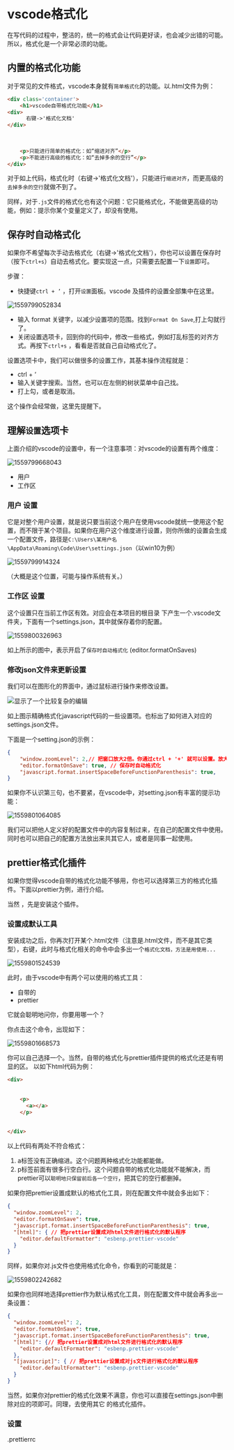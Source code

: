 # vscode格式化

在写代码的过程中，整洁的，统一的格式会让代码更好读，也会减少出错的可能。所以，格式化是一个非常必须的功能。



## 内置的格式化功能

对于常见的文件格式，vscode本身就有`简单格式化`的功能。以.html文件为例：

```HTML
<div class='container'>
    <h1>vscode自带格式化功能</h1>
<div>
      右键->'格式化文档'
</div>
    
    
    
    <p>只能进行简单的格式化：如“缩进对齐”</p>
    <p>不能进行高级的格式化：如“去掉多余的空行”</p>
</div>
```

对于如上代码，格式化时（右键->'格式化文档'），只能进行`缩进对齐`，而更高级的 `去掉多余的空行`就做不到了。



同样，对于`.js`文件的格式化也有这个问题：它只能格式化，不能做更高级的功能，例如：提示你某个变量定义了，却没有使用。



## 保存时自动格式化

如果你不希望每次手动去格式化（右键->'格式化文档'），你也可以设置在保存时（按下`ctrl+s`）自动去格式化。要实现这一点，只需要去配置一下`设置`即可。

步骤：

- 快捷键`ctrl + ’` ，打开`设置`面板。vscode 及插件的设置全部集中在这里。

![1559799052834](assets/1559799052834.png)

- 输入 format 关键字，以减少设置项的范围。找到`Format On Save`,打上勾就行了。
- 关闭设置选项卡，回到你的代码中，修改一些格式，例如打乱标签的对齐方式。再按下`ctrl+s` ，看看是否就自己自动格式化了。



设置选项卡中，我们可以做很多的设置工作，其基本操作流程就是：

- ctrl + ‘ 
- 输入关键字搜索。当然，也可以在左侧的树状菜单中自己找。
- 打上勾，或者是取消。



这个操作会经常做，这里先提醒下。 

## 理解`设置`选项卡

上面介绍的vscode的设置中，有一个注意事项：对vscode的设置有两个维度：

![1559799668043](assets/1559799668043.png)

- 用户
- 工作区

### 用户 设置

它是对整个用户设置，就是说只要当前这个用户在使用vscode就统一使用这个配置，而不限于某个项目。如果你在用户这个维度进行设置，则你所做的设置会生成一个配置文件，路径是`C:\Users\某用户名\AppData\Roaming\Code\User\settings.json`（以win10为例）

![1559799914324](assets/1559799914324.png)

（大概是这个位置，可能与操作系统有关。）

### 工作区 设置

这个设置只在当前工作区有效。对应会在本项目的根目录 下产生一个.vscode文件夹，下面有一个settings.json，其中就保存着你的配置。

![1559800326963](assets/1559800326963.png)

如上所示的图中，表示开启了`保存时自动格式化` (editor.formatOnSaves)

### 修改json文件来更新设置

我们可以在图形化的界面中，通过鼠标进行操作来修改设置。

![显示了一个比较复杂的编辑](assets/1559800566615.png)

如上图示精确格式化javascript代码的一些设置项。也标出了如何进入对应的settings.json文件。

下面是一个setting.json的示例：

```json
{
    "window.zoomLevel": 2,// 把窗口放大2倍。你通过ctrl + '+' 就可以设置。放大之后，字大一些。 
    "editor.formatOnSave": true, // 保存时自动格式化
    "javascript.format.insertSpaceBeforeFunctionParenthesis": true,
}
```

如果你不认识第三句，也不要紧，在vscode中，对setting.json有丰富的提示功能：

![1559801064085](assets/1559801064085.png)



我们可以把他人定义好的配置文件中的内容复制过来，在自己的配置文件中使用。同时也可以把自己的配置方法放出来共其它人，或者是同事一起使用。



## prettier格式化插件

如果你觉得vscode自带的格式化功能不够用，你也可以选择第三方的格式化插件。下面以prettier为例，进行介绍。



当然 ，先是安装这个插件。



### 设置成默认工具

安装成功之后，你再次打开某个.html文件（注意是.html文件，而不是其它类型），右键，此时与格式化相关的命令中会多出一个`格式化文档，方法是用使用...`

![1559801524539](assets/1559801524539.png)



此时，由于vscode中有两个可以使用的格式工具：

- 自带的
- prettier

它就会聪明地问你，你要用哪一个？



你点击这个命令，出现如下：

![1559801668573](assets/1559801668573.png)

你可以自己选择一个。当然，自带的格式化与prettier插件提供的格式化还是有明显的区。 以如下html代码为例：

```html
<div>
    
    
    <p>
      <a></a>
    </p>
    
    
</div>
```

以上代码有两处不符合格式：

1. a标签没有正确缩进。这个问题两种格式化功能都能做。
2. p标签前面有很多行空白行。这个问题自带的格式化功能就不能解决，而prettier可以`聪明地只保留前后各一个空行`，把其它的空行都删掉。



如果你把prettier设置成默认的格式化工具，则在配置文件中就会多出如下：

```json
{
  "window.zoomLevel": 2,
  "editor.formatOnSave": true,
  "javascript.format.insertSpaceBeforeFunctionParenthesis": true,
  "[html]": { // 把prettier设置成对html文件进行格式化的默认程序
    "editor.defaultFormatter": "esbenp.prettier-vscode"
  }
}
```

同样，如果你对.js文件也使用格式化命令，你看到的可能就是：

![1559802242682](assets/1559802242682.png)

如果你也同样地选择prettier作为默认格式化工具，则在配置文件中就会再多出一条设置：

```json
{
  "window.zoomLevel": 2,
  "editor.formatOnSave": true,
  "javascript.format.insertSpaceBeforeFunctionParenthesis": true,
  "[html]": {// 把prettier设置成对html文件进行格式化的默认程序
    "editor.defaultFormatter": "esbenp.prettier-vscode"
  },
  "[javascript]": { // 把prettier设置成对js文件进行格式化的默认程序
    "editor.defaultFormatter": "esbenp.prettier-vscode"
  }
}
```



当然，如果你对prettier的格式化效果不满意，你也可以直接在settings.json中删除对应的项即可。同理，去使用其它 的格式化插件。



### 设置

.prettierrc